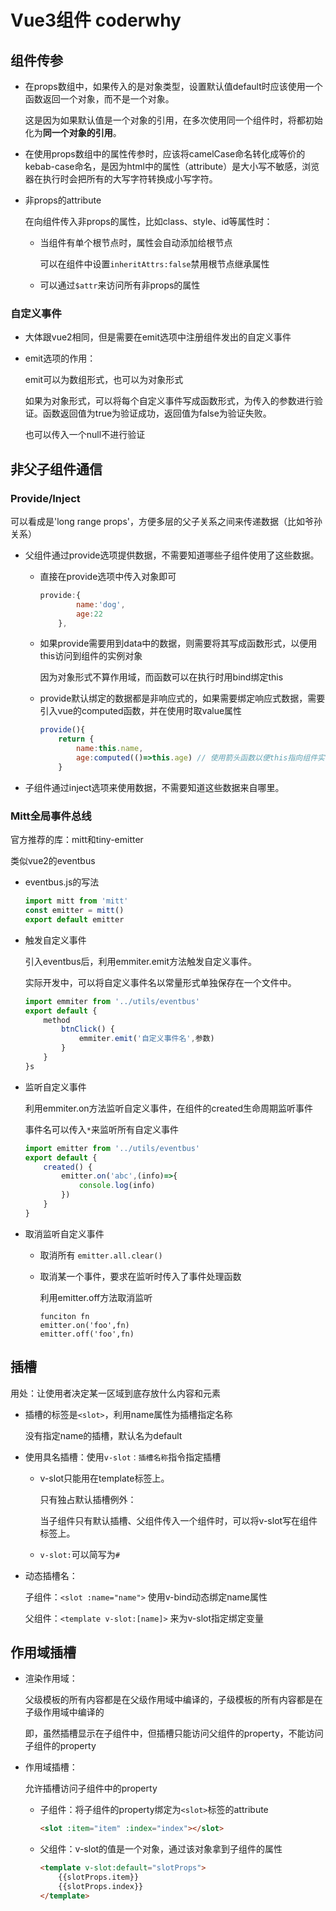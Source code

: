 # Vue3组件 coderwhy

## 组件传参

* 在props数组中，如果传入的是对象类型，设置默认值default时应该使用一个函数返回一个对象，而不是一个对象。

  这是因为如果默认值是一个对象的引用，在多次使用同一个组件时，将都初始化为**同一个对象的引用**。

* 在使用props数组中的属性传参时，应该将camelCase命名转化成等价的kebab-case命名，是因为html中的属性（attribute）是大小写不敏感，浏览器在执行时会把所有的大写字符转换成小写字符。

* 非props的attribute

  在向组件传入非props的属性，比如class、style、id等属性时：

  * 当组件有单个根节点时，属性会自动添加给根节点

    可以在组件中设置`inheritAttrs:false`禁用根节点继承属性

  * 可以通过`$attr`来访问所有非props的属性

### 自定义事件

* 大体跟vue2相同，但是需要在emit选项中注册组件发出的自定义事件

* emit选项的作用：

  emit可以为数组形式，也可以为对象形式

  如果为对象形式，可以将每个自定义事件写成函数形式，为传入的参数进行验证。函数返回值为true为验证成功，返回值为false为验证失败。

  也可以传入一个null不进行验证

## 非父子组件通信

### Provide/Inject

可以看成是'long range props'，方便多层的父子关系之间来传递数据（比如爷孙关系）

* 父组件通过provide选项提供数据，不需要知道哪些子组件使用了这些数据。

  * 直接在provide选项中传入对象即可

    ```js
    provide:{
            name:'dog',
            age:22
        },
    ```

  * 如果provide需要用到data中的数据，则需要将其写成函数形式，以便用this访问到组件的实例对象

    因为对象形式不算作用域，而函数可以在执行时用bind绑定this

  * provide默认绑定的数据都是非响应式的，如果需要绑定响应式数据，需要引入vue的computed函数，并在使用时取value属性

    ```js
    provide(){
        return {
            name:this.name,
            age:computed(()=>this.age) // 使用箭头函数以便this指向组件实例
        }
    ```

* 子组件通过inject选项来使用数据，不需要知道这些数据来自哪里。

### Mitt全局事件总线

官方推荐的库：mitt和tiny-emitter

类似vue2的eventbus

* eventbus.js的写法

  ```js
  import mitt from 'mitt'
  const emitter = mitt()
  export default emitter
  ```

* 触发自定义事件

  引入eventbus后，利用emmiter.emit方法触发自定义事件。

  实际开发中，可以将自定义事件名以常量形式单独保存在一个文件中。

  ```js
  import emmiter from '../utils/eventbus'
  export default {
      method
          btnClick() {
              emmiter.emit('自定义事件名',参数)
          }
      }
  }s
  ```

* 监听自定义事件

  利用emmiter.on方法监听自定义事件，在组件的created生命周期监听事件

  事件名可以传入`*`来监听所有自定义事件

  ```js
  import emitter from '../utils/eventbus'
  export default {
      created() {
          emitter.on('abc',(info)=>{
              console.log(info)
          })
      }
  }
  ```

* 取消监听自定义事件

  * 取消所有 `emitter.all.clear()`

  * 取消某一个事件，要求在监听时传入了事件处理函数

    利用emitter.off方法取消监听

    ```
    funciton fn
    emitter.on('foo',fn)
    emitter.off('foo',fn)
    ```

## 插槽

用处：让使用者决定某一区域到底存放什么内容和元素

* 插槽的标签是`<slot>`，利用name属性为插槽指定名称

  没有指定name的插槽，默认名为default

* 使用具名插槽：使用`v-slot：插槽名称`指令指定插槽

  * v-slot只能用在template标签上。

    只有独占默认插槽例外：

    当子组件只有默认插槽、父组件传入一个组件时，可以将v-slot写在组件标签上。

  * `v-slot:`可以简写为`#`

* 动态插槽名：

  子组件：`<slot :name="name">` 使用v-bind动态绑定name属性

  父组件：`<template v-slot:[name]>` 来为v-slot指定绑定变量

## 作用域插槽

* 渲染作用域：

  父级模板的所有内容都是在父级作用域中编译的，子级模板的所有内容都是在子级作用域中编译的

  即，虽然插槽显示在子组件中，但插槽只能访问父组件的property，不能访问子组件的property

* 作用域插槽：

  允许插槽访问子组件中的property

  * 子组件：将子组件的property绑定为`<slot>`标签的attribute

    ```html
    <slot :item="item" :index="index"></slot>
    ```

  * 父组件：v-slot的值是一个对象，通过该对象拿到子组件的属性

    ```html
    <template v-slot:default="slotProps">
        {{slotProps.item}}
        {{slotProps.index}}
    </template>
    ```


